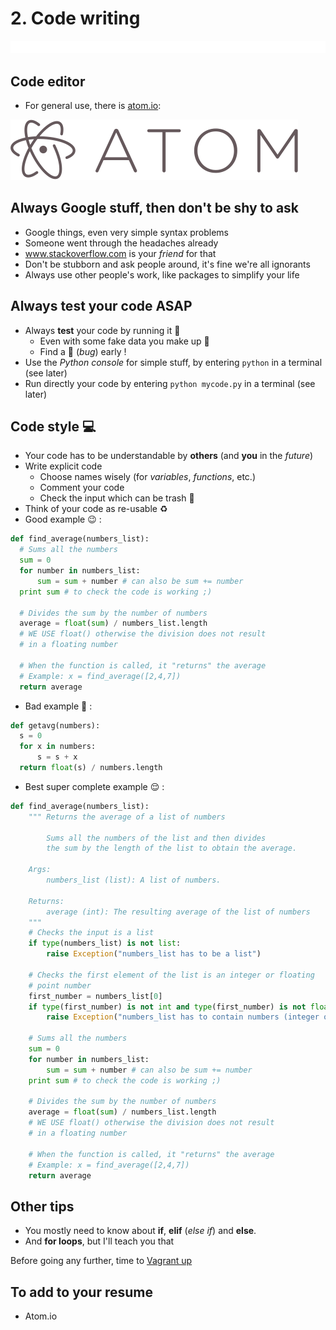 # 2. Code writing

![Code writing example][code_writing]

## Code editor
- For general use, there is [atom.io][atom_link]:

[![Atom.io][atom_image]][atom_link]


## Always Google stuff, then don't be shy to ask
- Google things, even very simple syntax problems
- Someone went through the headaches already
- www.stackoverflow.com is your *friend* for that
- Don't be stubborn and ask people around, it's fine we're all ignorants
- Always use other people's work, like packages to simplify your life

## Always test your code ASAP
- Always **test** your code by running it :running:
  - Even with some fake data you make up :abcd:
  - Find a :bug: (*bug*) early !
- Use the *Python console* for simple stuff, by entering `python` in a terminal (see later)
- Run directly your code by entering `python mycode.py` in a terminal (see later)

## Code style :computer:
- Your code has to be understandable by **others** (and **you** in the *future*)
- Write explicit code
  - Choose names wisely (for *variables*, *functions*, etc.)
  - Comment your code
  - Check the input which can be trash :hankey:
- Think of your code as re-usable :recycle:
- Good example :wink: :
```python
def find_average(numbers_list):
  # Sums all the numbers
  sum = 0
  for number in numbers_list:
      sum = sum + number # can also be sum += number
  print sum # to check the code is working ;)
  
  # Divides the sum by the number of numbers
  average = float(sum) / numbers_list.length
  # WE USE float() otherwise the division does not result 
  # in a floating number
  
  # When the function is called, it "returns" the average
  # Example: x = find_average([2,4,7])
  return average
```
- Bad example :japanese_ogre: :
```python
def getavg(numbers):
  s = 0
  for x in numbers:
      s = s + x
  return float(s) / numbers.length
```
- Best super complete example :relieved: :
```python
def find_average(numbers_list):
	""" Returns the average of a list of numbers
	
		Sums all the numbers of the list and then divides 
		the sum by the length of the list to obtain the average.
		
	Args:
		numbers_list (list): A list of numbers.
	
	Returns:
		average (int): The resulting average of the list of numbers
	"""
	# Checks the input is a list
	if type(numbers_list) is not list:
		raise Exception("numbers_list has to be a list")
	
	# Checks the first element of the list is an integer or floating 
	# point number
	first_number = numbers_list[0]
	if type(first_number) is not int and type(first_number) is not float:
		raise Exception("numbers_list has to contain numbers (integer or floating point)")
	
	# Sums all the numbers
	sum = 0
	for number in numbers_list:
		sum = sum + number # can also be sum += number
	print sum # to check the code is working ;)
	
	# Divides the sum by the number of numbers
	average = float(sum) / numbers_list.length
	# WE USE float() otherwise the division does not result 
	# in a floating number
	
	# When the function is called, it "returns" the average
	# Example: x = find_average([2,4,7])
	return average
```
      
## Other tips
- You mostly need to know about **if**, **elif** (*else if*) and **else**.
- And **for loops**, but I'll teach you that

Before going any further, time to [Vagrant up][lesson_03]

## To add to your resume
- Atom.io

[atom_link]: https://www.atom.io
[atom_image]: /internals/icons/atom.io.png "Atom.io"
[code_writing]: /internals/gifs/code_writing.gif
[npp_link]: https://www.notepad-plus-plus.org/download/v7.2.2.html
[lesson_03]: /03.%20Vagrant